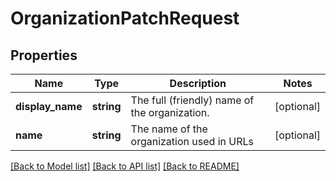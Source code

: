# OrganizationPatchRequest

## Properties
Name | Type | Description | Notes
------------ | ------------- | ------------- | -------------
**display_name** | **string** | The full (friendly) name of the organization. | [optional] 
**name** | **string** | The name of the organization used in URLs | [optional] 

[[Back to Model list]](../README.md#documentation-for-models) [[Back to API list]](../README.md#documentation-for-api-endpoints) [[Back to README]](../README.md)


